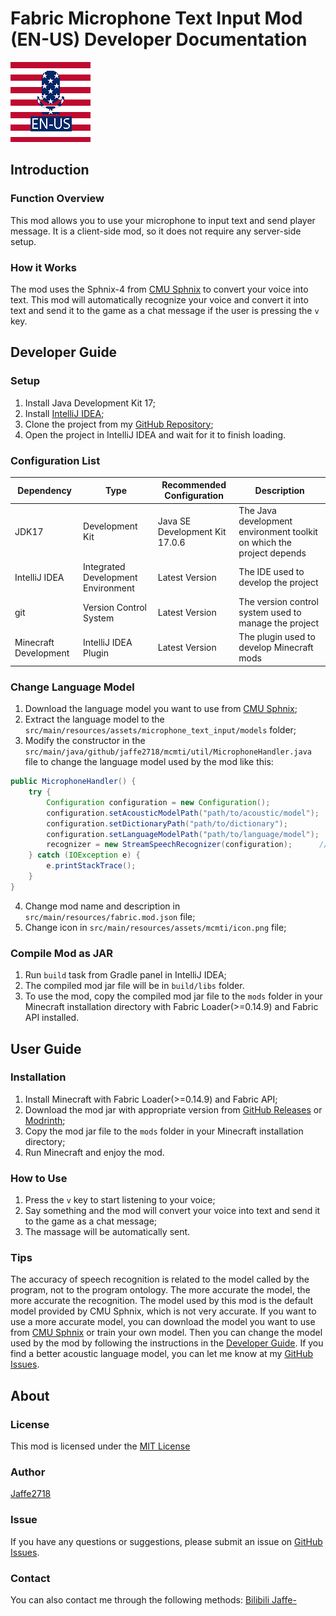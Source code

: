 # Fabric Microphone Text Input Mod (EN-US) Developer Documentation

![icon](src/main/resources/assets/mcmti/icon.png)
## Introduction
### Function Overview
This mod allows you to use your microphone to input text and send player message. It is a client-side mod, so it does not require any server-side setup.
### How it Works
The mod uses the Sphnix-4 from [CMU Sphnix](https://cmusphinx.github.io/) to convert your voice into text.
This mod will automatically recognize your voice and convert it into text and send it to the game as a chat message if the user is pressing the `v` key.

## Developer Guide
### Setup
1. Install Java Development Kit 17;
2. Install [IntelliJ IDEA](https://www.jetbrains.com/idea/download);
3. Clone the project from my [GitHub Repository](https://github.com/Jaffe2718/Fabric-Microphone-Text-Input);
4. Open the project in IntelliJ IDEA and wait for it to finish loading.
### Configuration List
| Dependency             | Type                               | Recommended Configuration      | Description                                                           |
|------------------------|------------------------------------|--------------------------------|-----------------------------------------------------------------------|
| JDK17                  | Development Kit                    | Java SE Development Kit 17.0.6 | The Java development environment toolkit on which the project depends |
| IntelliJ IDEA          | Integrated Development Environment | Latest Version                 | The IDE used to develop the project                                   |
| git                    | Version Control System             | Latest Version                 | The version control system used to manage the project                 |
| Minecraft Development  | IntelliJ IDEA Plugin               | Latest Version                 | The plugin used to develop Minecraft mods                             |
### Change Language Model
1. Download the language model you want to use from [CMU Sphnix](https://cmusphinx.github.io/wiki/download/);
2. Extract the language model to the `src/main/resources/assets/microphone_text_input/models` folder;
3. Modify the constructor in the `src/main/java/github/jaffe2718/mcmti/util/MicrophoneHandler.java` file to change the language model used by the mod like this:
```java
public MicrophoneHandler() {
    try {
        Configuration configuration = new Configuration();
        configuration.setAcousticModelPath("path/to/acoustic/model");
        configuration.setDictionaryPath("path/to/dictionary");
        configuration.setLanguageModelPath("path/to/language/model");
        recognizer = new StreamSpeechRecognizer(configuration);      // Create a new recognizer
    } catch (IOException e) {
        e.printStackTrace();
    }
}
```
4. Change mod name and description in `src/main/resources/fabric.mod.json` file;
5. Change icon in `src/main/resources/assets/mcmti/icon.png` file;

### Compile Mod as JAR
1. Run `build` task from Gradle panel in IntelliJ IDEA;
2. The compiled mod jar file will be in `build/libs` folder.
3. To use the mod, copy the compiled mod jar file to the `mods` folder in your Minecraft installation directory with Fabric Loader(>=0.14.9) and Fabric API installed.

## User Guide
### Installation
1. Install Minecraft with Fabric Loader(>=0.14.9) and Fabric API;
2. Download the mod jar with appropriate version from [GitHub Releases](https://github.com/Jaffe2718/Fabric-Microphone-Text-Input/releases) or [Modrinth](https://modrinth.com/mod/microphone-text-input);
3. Copy the mod jar file to the `mods` folder in your Minecraft installation directory;
4. Run Minecraft and enjoy the mod.
### How to Use
1. Press the `v` key to start listening to your voice;
2. Say something and the mod will convert your voice into text and send it to the game as a chat message;
3. The massage will be automatically sent.
### Tips
The accuracy of speech recognition is related to the model called by the program, not to the program ontology. The more accurate the model, the more accurate the recognition. The model used by this mod is the default model provided by CMU Sphnix, which is not very accurate. If you want to use a more accurate model, you can download the model you want to use from [CMU Sphnix](https://cmusphinx.github.io/wiki/download/) or train your own model. Then you can change the model used by the mod by following the instructions in the [Developer Guide](#change-language-model).
If you find a better acoustic language model, you can let me know at my [GitHub Issues](https://github.com/Jaffe2718/Fabric-Microphone-Text-Input/issues).
## About
### License
This mod is licensed under the [MIT License](LICENSE)
### Author
[Jaffe2718](https://github.com/Jaffe2718)
### Issue
If you have any questions or suggestions, please submit an issue on [GitHub Issues](https://github.com/Jaffe2718/Fabric-Microphone-Text-Input/issues).
### Contact
You can also contact me through the following methods:
[Bilibili Jaffe-](https://space.bilibili.com/1671742926)